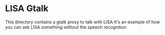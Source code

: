 LISA Gtalk
======
This directory contains a gtalk proxy to talk with LISA
It's an example of how you can ask LISA something without the speech recognition